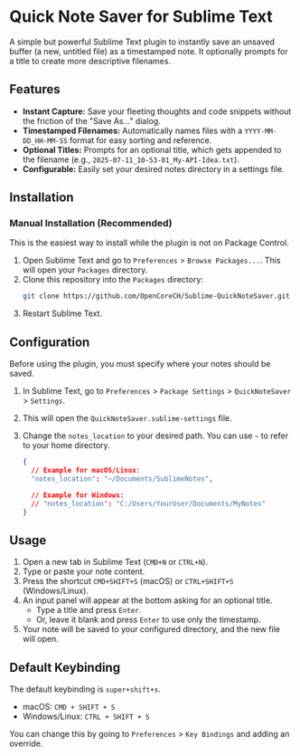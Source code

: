 # Quick Note Saver for Sublime Text

A simple but powerful Sublime Text plugin to instantly save an unsaved buffer (a new, untitled file) as a timestamped note. It optionally prompts for a title to create more descriptive filenames.

## Features

- **Instant Capture:** Save your fleeting thoughts and code snippets without the friction of the "Save As..." dialog.
- **Timestamped Filenames:** Automatically names files with a `YYYY-MM-DD_HH-MM-SS` format for easy sorting and reference.
- **Optional Titles:** Prompts for an optional title, which gets appended to the filename (e.g., `2025-07-11_10-53-01_My-API-Idea.txt`).
- **Configurable:** Easily set your desired notes directory in a settings file.

## Installation

### Manual Installation (Recommended)

This is the easiest way to install while the plugin is not on Package Control.

1.  Open Sublime Text and go to `Preferences` > `Browse Packages...`. This will open your `Packages` directory.
2.  Clone this repository into the `Packages` directory:
    ```sh
    git clone https://github.com/OpenCoreCH/Sublime-QuickNoteSaver.git
    ```
3.  Restart Sublime Text.

## Configuration

Before using the plugin, you must specify where your notes should be saved.

1.  In Sublime Text, go to `Preferences` > `Package Settings` > `QuickNoteSaver` > `Settings`.
2.  This will open the `QuickNoteSaver.sublime-settings` file.
3.  Change the `notes_location` to your desired path. You can use `~` to refer to your home directory.

    ```json
    {
      // Example for macOS/Linux:
      "notes_location": "~/Documents/SublimeNotes",

      // Example for Windows:
      // "notes_location": "C:/Users/YourUser/Documents/MyNotes"
    }
    ```

## Usage

1.  Open a new tab in Sublime Text (`CMD+N` or `CTRL+N`).
2.  Type or paste your note content.
3.  Press the shortcut `CMD+SHIFT+S` (macOS) or `CTRL+SHIFT+S` (Windows/Linux).
4.  An input panel will appear at the bottom asking for an optional title.
    - Type a title and press `Enter`.
    - Or, leave it blank and press `Enter` to use only the timestamp.
5.  Your note will be saved to your configured directory, and the new file will open.

## Default Keybinding

The default keybinding is `super+shift+s`.

-   macOS: `CMD + SHIFT + S`
-   Windows/Linux: `CTRL + SHIFT + S`

You can change this by going to `Preferences` > `Key Bindings` and adding an override.
